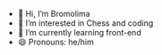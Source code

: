 - 👋 Hi, I’m Bromolima
- 👀 I’m interested in Chess and coding
- 🌱 I’m currently learning front-end
- 😄 Pronouns: he/him

<!---
Bromolima/Bromolima is a ✨ special ✨ repository because its `README.md` (this file) appears on your GitHub profile.
You can click the Preview link to take a look at your changes.
--->
